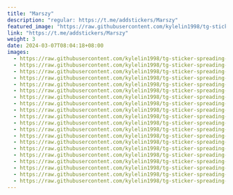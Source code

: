 ```yaml
---
title: "Marszy"
description: "regular: https://t.me/addstickers/Marszy"
featured_image: "https://raw.githubusercontent.com/kylelin1998/tg-sticker-spreading-worldwide-images/main/img/a7434a33-8faa-4eb2-890e-730c15d94822.jpg"
link: "https://t.me/addstickers/Marszy"
weight: 3
date: 2024-03-07T08:04:18+08:00
images:
  - https://raw.githubusercontent.com/kylelin1998/tg-sticker-spreading-worldwide-images/main/img/a7434a33-8faa-4eb2-890e-730c15d94822.jpg
  - https://raw.githubusercontent.com/kylelin1998/tg-sticker-spreading-worldwide-images/main/img/91895cc8-3f82-4370-8084-c2421385bbd3.jpg
  - https://raw.githubusercontent.com/kylelin1998/tg-sticker-spreading-worldwide-images/main/img/11860277-f1d4-4cf6-8376-dfcd56f9dd10.jpg
  - https://raw.githubusercontent.com/kylelin1998/tg-sticker-spreading-worldwide-images/main/img/88ab6a13-175b-4ecc-ada0-b26d7355fc28.jpg
  - https://raw.githubusercontent.com/kylelin1998/tg-sticker-spreading-worldwide-images/main/img/18618fd6-7549-4395-9ab6-bf41a68e2596.jpg
  - https://raw.githubusercontent.com/kylelin1998/tg-sticker-spreading-worldwide-images/main/img/cf76f074-28e5-4bff-9af6-0fed80a6deba.jpg
  - https://raw.githubusercontent.com/kylelin1998/tg-sticker-spreading-worldwide-images/main/img/4373be86-e7bd-40fd-8bdd-6a8469cf0235.jpg
  - https://raw.githubusercontent.com/kylelin1998/tg-sticker-spreading-worldwide-images/main/img/5bb8dcf6-718e-4be9-b173-f0c8fedfb90c.jpg
  - https://raw.githubusercontent.com/kylelin1998/tg-sticker-spreading-worldwide-images/main/img/3e298796-b529-4d3f-b917-393c35c2744d.jpg
  - https://raw.githubusercontent.com/kylelin1998/tg-sticker-spreading-worldwide-images/main/img/5b074b9f-2af4-494b-adc3-645bf25a11b3.jpg
  - https://raw.githubusercontent.com/kylelin1998/tg-sticker-spreading-worldwide-images/main/img/56df2e56-caad-4f7a-9532-592e8d15bb22.jpg
  - https://raw.githubusercontent.com/kylelin1998/tg-sticker-spreading-worldwide-images/main/img/d53b98ff-542e-4f63-80b4-05cc3c7e7be1.jpg
  - https://raw.githubusercontent.com/kylelin1998/tg-sticker-spreading-worldwide-images/main/img/778ce7ba-6b99-4862-957f-cc3e0512409a.jpg
  - https://raw.githubusercontent.com/kylelin1998/tg-sticker-spreading-worldwide-images/main/img/3bfb8d20-4093-4915-a4ff-abff18007fa7.jpg
  - https://raw.githubusercontent.com/kylelin1998/tg-sticker-spreading-worldwide-images/main/img/9c62967e-a23b-44de-abab-883081661a2b.jpg
  - https://raw.githubusercontent.com/kylelin1998/tg-sticker-spreading-worldwide-images/main/img/7f3203ac-e1dd-49a2-b4a6-ed55520fe398.jpg
  - https://raw.githubusercontent.com/kylelin1998/tg-sticker-spreading-worldwide-images/main/img/74f89e62-fbf7-48d0-9746-cc9804f1c2bd.jpg
  - https://raw.githubusercontent.com/kylelin1998/tg-sticker-spreading-worldwide-images/main/img/c6151b53-cbd8-40e4-bc7d-7b02afc2b856.jpg
  - https://raw.githubusercontent.com/kylelin1998/tg-sticker-spreading-worldwide-images/main/img/1f24db6a-8a6b-4b60-9c4f-679d019762da.jpg
  - https://raw.githubusercontent.com/kylelin1998/tg-sticker-spreading-worldwide-images/main/img/4140955d-9823-4f1a-b75e-d2d4d0cba69d.jpg
---
```


